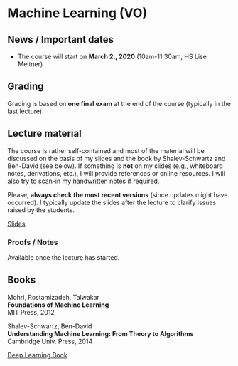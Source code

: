 # Machine Learning (VO)

## News / Important dates

- The course will start on **March 2., 2020** (10am-11:30am, HS Lise Meitner)

## Grading

Grading is based on **one final exam** at the end of the course (typically in the last lecture).

## Lecture material

The course is rather self-contained and most of the material will be discussed on the basis of
my slides and the book by Shalev-Schwartz and Ben-David (see below). If something is **not** on
my slides (e.g., whiteboard notes, derivations, etc.), I will provide references or online
resources. I will also try to scan-in my handwritten notes if required.

Please, **always check the most recent versions** (since updates might have occurred).
I typically update the slides after the lecture to clarify issues raised by the students.

[Slides](ml.pdf)

### Proofs / Notes

Available once the lecture has started.

## Books

Mohri, Rostamizadeh, Talwakar<br>
**Foundations of Machine Learning**<br>
MIT Press, 2012

Shalev-Schwartz, Ben-David<br>
**Understanding Machine Learning: From Theory to Algorithms**<br>
Cambridge Univ. Press, 2014

[Deep Learning Book](http://www.deeplearningbook.org/)
